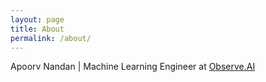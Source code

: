 ```yaml
---
layout: page
title: About
permalink: /about/
---
```


Apoorv Nandan | Machine Learning Engineer at [Observe.AI](http://observe.ai)

